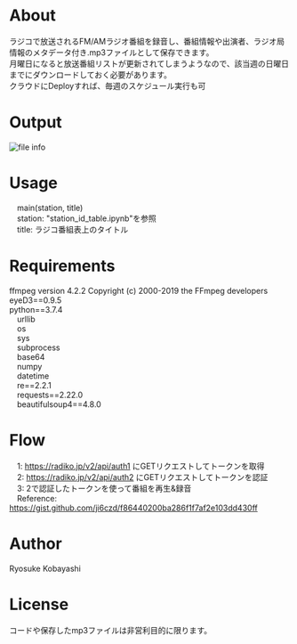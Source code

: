 # About
ラジコで放送されるFM/AMラジオ番組を録音し、番組情報や出演者、ラジオ局情報のメタデータ付き.mp3ファイルとして保存できます。<br>
月曜日になると放送番組リストが更新されてしまうようなので、該当週の日曜日までにダウンロードしておく必要があります。<br>
クラウドにDeployすれば、毎週のスケジュール実行も可<br>

# Output
![file info](https://user-images.githubusercontent.com/58103830/82830715-74aca580-9ef1-11ea-96cc-82976d919241.png)

# Usage
&emsp;main(station, title)<br>
&emsp;station: "station_id_table.ipynb"を参照<br>
&emsp;title: ラジコ番組表上のタイトル<br>

# Requirements
ffmpeg version 4.2.2 Copyright (c) 2000-2019 the FFmpeg developers<br>
eyeD3==0.9.5<br>
python==3.7.4<br>
&emsp;urllib<br>
&emsp;os<br>
&emsp;sys<br>
&emsp;subprocess<br>
&emsp;base64<br>
&emsp;numpy<br>
&emsp;datetime<br>
&emsp;re==2.2.1<br>
&emsp;requests==2.22.0<br>
&emsp;beautifulsoup4==4.8.0<br>

# Flow
&emsp;1: https://radiko.jp/v2/api/auth1 にGETリクエストしてトークンを取得<br>
&emsp;2: https://radiko.jp/v2/api/auth2 にGETリクエストしてトークンを認証<br>
&emsp;3: 2で認証したトークンを使って番組を再生&録音<br>
&emsp;Reference: https://gist.github.com/ji6czd/f86440200ba286f1f7af2e103dd430ff<br>

# Author
Ryosuke Kobayashi<br>

# License
コードや保存したmp3ファイルは非営利目的に限ります。<br>
